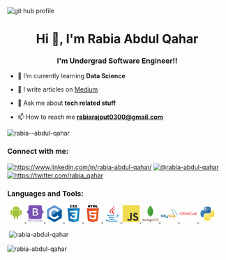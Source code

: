 ![git hub profile](https://user-images.githubusercontent.com/49317644/156564342-82b93b0f-a06a-4032-b69a-b8b1a6dd81d3.PNG)


<h1 align="center">Hi 👋, I'm Rabia Abdul Qahar</h1>
<h3 align="center">I'm Undergrad Software Engineer!!</h3>

- 🌱 I’m currently learning **Data Science** 

- 📝 I write articles on [Medium](Medium)

- 💬 Ask me about **tech related stuff**

- 📫 How to reach me **rabiarajput0300@gmail.com**

<p align="left"> <img src="https://komarev.com/ghpvc/?username=rabia-abdul-qahar&label=Profile%20views&color=0e75b6&style=flat" alt="rabia--abdul-qahar" /> </p>

<h3 align="left">Connect with me:</h3>
<p align="left">
<a href="https://linkedin.com/in/rabia-abdul-qahar/" target="blank"><img align="center" src="https://raw.githubusercontent.com/rahuldkjain/github-profile-readme-generator/master/src/images/icons/Social/linked-in-alt.svg" alt="https://www.linkedin.com/in/rabia-abdul-qahar/" height="30" width="40" /></a>
<a href="https://medium.com/@rabia-abdul-qahar" target="blank"><img align="center" src="https://raw.githubusercontent.com/rahuldkjain/github-profile-readme-generator/master/src/images/icons/Social/medium.svg" alt="@rabia-abdul-qahar" height="30" width="40" /></a>
<a href="https://twitter.com/rabia_qahar/" target="blank"><img align="center" src="https://raw.githubusercontent.com/rahuldkjain/github-profile-readme-generator/master/src/images/icons/Social/twitter.svg" alt="https://twitter.com/rabia_qahar" height="30" width="40" /></a>
</p>




<h3 align="left">Languages and Tools:</h3>
<p align="left"> <a href="https://developer.android.com" target="_blank"> <img src="https://raw.githubusercontent.com/devicons/devicon/master/icons/android/android-original-wordmark.svg" alt="android" width="40" height="40"/> </a> <a href="https://getbootstrap.com" target="_blank"> <img src="https://raw.githubusercontent.com/devicons/devicon/master/icons/bootstrap/bootstrap-plain-wordmark.svg" alt="bootstrap" width="40" height="40"/> </a> <a href="https://www.cprogramming.com/" target="_blank"> <img src="https://raw.githubusercontent.com/devicons/devicon/master/icons/c/c-original.svg" alt="c" width="40" height="40"/> </a> <a href="https://www.w3schools.com/css/" target="_blank"> <img src="https://raw.githubusercontent.com/devicons/devicon/master/icons/css3/css3-original-wordmark.svg" alt="css3" width="40" height="40"/> </a> <a href="https://www.w3.org/html/" target="_blank"> <img src="https://raw.githubusercontent.com/devicons/devicon/master/icons/html5/html5-original-wordmark.svg" alt="html5" width="40" height="40"/> </a> <a href="https://www.java.com" target="_blank"> <img src="https://raw.githubusercontent.com/devicons/devicon/master/icons/java/java-original.svg" alt="java" width="40" height="40"/> </a> <a href="https://developer.mozilla.org/en-US/docs/Web/JavaScript" target="_blank"> <img src="https://raw.githubusercontent.com/devicons/devicon/master/icons/javascript/javascript-original.svg" alt="javascript" width="40" height="40"/> </a> <a href="https://www.mongodb.com/" target="_blank"> <img src="https://raw.githubusercontent.com/devicons/devicon/master/icons/mongodb/mongodb-original-wordmark.svg" alt="mongodb" width="40" height="40"/> </a> <a href="https://www.mysql.com/" target="_blank"> <img src="https://raw.githubusercontent.com/devicons/devicon/master/icons/mysql/mysql-original-wordmark.svg" alt="mysql" width="40" height="40"/> </a> <a href="https://www.oracle.com/" target="_blank"> <img src="https://raw.githubusercontent.com/devicons/devicon/master/icons/oracle/oracle-original.svg" alt="oracle" width="40" height="40"/> </a> <a href="https://www.python.org" target="_blank"> <img src="https://raw.githubusercontent.com/devicons/devicon/master/icons/python/python-original.svg" alt="python" width="40" height="40"/> </a>  </p>

<p>&nbsp;<img align="center" src="https://github-readme-stats.vercel.app/api?username=rabia-abdul-qahar&show_icons=true&theme=cobalt" alt="rabia-abdul-qahar" /></p>


<p><img align="center" src="https://github-readme-streak-stats.herokuapp.com/?user=rabia-abdul-qahar&theme=cobalt" alt="rabia-abdul-qahar" /></p>
